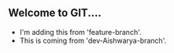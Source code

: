 ## Welcome to GIT....

- I'm adding this from 'feature-branch'.
- This is coming from 'dev-Aishwarya-branch'.